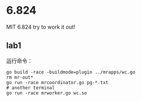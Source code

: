 # 6.824
MIT 6.824 try to work it out!

## lab1
运行命令：
```shell
go build -race -buildmode=plugin ../mrapps/wc.go
rm mr-out*
go run -race mrcoordinator.go pg-*.txt
# another terminal
go run -race mrworker.go wc.so
```